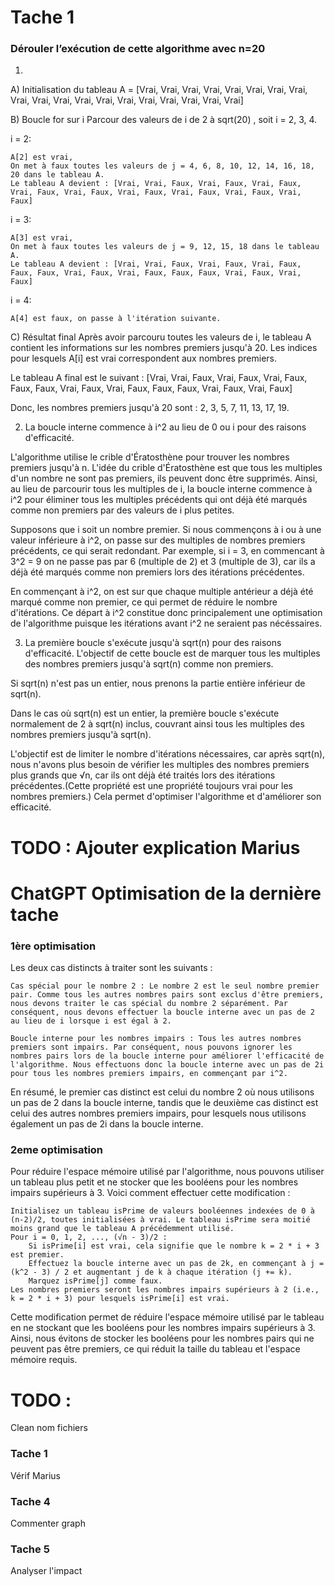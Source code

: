# Tache 1

### Dérouler l’exécution de cette algorithme avec n=20

1.
A) Initialisation du tableau
A = [Vrai, Vrai, Vrai, Vrai, Vrai, Vrai, Vrai, Vrai, Vrai, Vrai, Vrai, Vrai, Vrai, Vrai, Vrai, Vrai, Vrai, Vrai, Vrai]

B) Boucle for sur i
Parcour des valeurs de i de 2 à sqrt(20) , soit i = 2, 3, 4.

i = 2:

    A[2] est vrai,
    On met à faux toutes les valeurs de j = 4, 6, 8, 10, 12, 14, 16, 18, 20 dans le tableau A.
    Le tableau A devient : [Vrai, Vrai, Faux, Vrai, Faux, Vrai, Faux, Vrai, Faux, Vrai, Faux, Vrai, Faux, Vrai, Faux, Vrai, Faux, Vrai, Faux]

i = 3:

    A[3] est vrai, 
    On met à faux toutes les valeurs de j = 9, 12, 15, 18 dans le tableau A.
    Le tableau A devient : [Vrai, Vrai, Faux, Vrai, Faux, Vrai, Faux, Faux, Faux, Vrai, Faux, Vrai, Faux, Faux, Faux, Vrai, Faux, Vrai, Faux]

i = 4:

    A[4] est faux, on passe à l'itération suivante.

C) Résultat final
Après avoir parcouru toutes les valeurs de i, le tableau A contient les informations sur les nombres premiers jusqu'à 20. Les indices pour lesquels A[i] est vrai correspondent aux nombres premiers.

Le tableau A final est le suivant : [Vrai, Vrai, Faux, Vrai, Faux, Vrai, Faux, Faux, Faux, Vrai, Faux, Vrai, Faux, Faux, Faux, Vrai, Faux, Vrai, Faux]

Donc, les nombres premiers jusqu'à 20 sont : 2, 3, 5, 7, 11, 13, 17, 19.

2. La boucle interne commence à i^2 au lieu de 0 ou i pour des raisons d'efficacité.

L'algorithme utilise le crible d'Ératosthène pour trouver les nombres premiers jusqu'à n. L'idée du crible d'Ératosthène est que tous les multiples d'un nombre ne sont pas premiers, ils peuvent donc être supprimés. Ainsi, au lieu de parcourir tous les multiples de i, la boucle interne commence à i^2 pour éliminer tous les multiples précédents qui ont déjà été marqués comme non premiers par des valeurs de i plus petites.


Supposons que i soit un nombre premier. Si nous commençons à i ou à une valeur inférieure à i^2, on passe sur des multiples de nombres premiers précédents, ce qui serait redondant. Par exemple, si i = 3, en commencant à 3^2 = 9 on ne passe pas par 6 (multiple de 2) et 3 (multiple de 3), car ils a déjà été marqués comme non premiers lors des itérations précédentes.

En commençant à i^2, on est sur que chaque multiple antérieur a déjà été marqué comme non premier, ce qui permet de réduire le nombre  d'itérations. Ce départ à i^2 constitue donc principalement une optimisation de l'algorithme puisque les itérations avant i^2 ne seraient pas nécéssaires.  

3. La première boucle s'exécute jusqu'à sqrt(n) pour des raisons d'efficacité. L'objectif de cette boucle est de marquer tous les multiples des nombres premiers jusqu'à sqrt(n) comme non premiers.

Si sqrt(n) n'est pas un entier, nous prenons la partie entière inférieur de sqrt(n).

Dans le cas où sqrt(n) est un entier, la première boucle s'exécute normalement de 2 à sqrt(n) inclus, couvrant ainsi tous les multiples des nombres premiers jusqu'à sqrt(n).

L'objectif est de limiter le nombre d'itérations nécessaires, car après sqrt(n), nous n'avons plus besoin de vérifier les multiples des nombres premiers plus grands que √n, car ils ont déjà été traités lors des itérations précédentes.(Cette propriété est une propriété toujours vrai pour les nombres premiers.) Cela permet d'optimiser l'algorithme et d'améliorer son efficacité.

# TODO : Ajouter explication Marius


# ChatGPT Optimisation de la dernière tache

### 1ère optimisation
Les deux cas distincts à traiter sont les suivants :

    Cas spécial pour le nombre 2 : Le nombre 2 est le seul nombre premier pair. Comme tous les autres nombres pairs sont exclus d'être premiers, nous devons traiter le cas spécial du nombre 2 séparément. Par conséquent, nous devons effectuer la boucle interne avec un pas de 2 au lieu de i lorsque i est égal à 2.

    Boucle interne pour les nombres impairs : Tous les autres nombres premiers sont impairs. Par conséquent, nous pouvons ignorer les nombres pairs lors de la boucle interne pour améliorer l'efficacité de l'algorithme. Nous effectuons donc la boucle interne avec un pas de 2i pour tous les nombres premiers impairs, en commençant par i^2.

En résumé, le premier cas distinct est celui du nombre 2 où nous utilisons un pas de 2 dans la boucle interne, tandis que le deuxième cas distinct est celui des autres nombres premiers impairs, pour lesquels nous utilisons également un pas de 2i dans la boucle interne.

### 2eme optimisation
Pour réduire l'espace mémoire utilisé par l'algorithme, nous pouvons utiliser un tableau plus petit et ne stocker que les booléens pour les nombres impairs supérieurs à 3. Voici comment effectuer cette modification :

    Initialisez un tableau isPrime de valeurs booléennes indexées de 0 à (n-2)/2, toutes initialisées à vrai. Le tableau isPrime sera moitié moins grand que le tableau A précédemment utilisé.
    Pour i = 0, 1, 2, ..., (√n - 3)/2 :
        Si isPrime[i] est vrai, cela signifie que le nombre k = 2 * i + 3 est premier.
        Effectuez la boucle interne avec un pas de 2k, en commençant à j = (k^2 - 3) / 2 et augmentant j de k à chaque itération (j += k).
        Marquez isPrime[j] comme faux.
    Les nombres premiers seront les nombres impairs supérieurs à 2 (i.e., k = 2 * i + 3) pour lesquels isPrime[i] est vrai.

Cette modification permet de réduire l'espace mémoire utilisé par le tableau en ne stockant que les booléens pour les nombres impairs supérieurs à 3. Ainsi, nous évitons de stocker les booléens pour les nombres pairs qui ne peuvent pas être premiers, ce qui réduit la taille du tableau et l'espace mémoire requis.


# TODO :
Clean nom fichiers
### Tache 1
Vérif Marius 
### Tache 4
Commenter graph 
### Tache 5 
Analyser l'impact